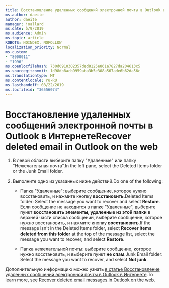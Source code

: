 ```yaml
---
title: Восстановление удаленных сообщений электронной почты в Outlook в Интернете
ms.author: daeite
author: daeite
manager: joallard
ms.date: 5/9/2019
ms.audience: Admin
ms.topic: article
ROBOTS: NOINDEX, NOFOLLOW
localization_priority: Normal
ms.custom:
- "8000011"
- "1996"
ms.openlocfilehash: 730d0910302357ded8125e861a7827da204613c5
ms.sourcegitcommit: 1d98db8acb9959aba3b5e308a567ade6b62da56c
ms.translationtype: MT
ms.contentlocale: ru-RU
ms.lasthandoff: 08/22/2019
ms.locfileid: "36556074"
---
```

# <a name="recover-deleted-email-in-outlook-on-the-web"></a><span data-ttu-id="63fbc-102">Восстановление удаленных сообщений электронной почты в Outlook в Интернете</span><span class="sxs-lookup"><span data-stu-id="63fbc-102">Recover deleted email in Outlook on the web</span></span>

1. <span data-ttu-id="63fbc-103">В левой области выберите папку "Удаленные" или папку "Нежелательная почта".</span><span class="sxs-lookup"><span data-stu-id="63fbc-103">In the left pane, select the Deleted Items folder or the Junk Email folder.</span></span>

2. <span data-ttu-id="63fbc-104">Выполните одно из указанных ниже действий.</span><span class="sxs-lookup"><span data-stu-id="63fbc-104">Do one of the following:</span></span>

    - <span data-ttu-id="63fbc-105">Папка "Удаленные": выберите сообщение, которое нужно восстановить, и нажмите кнопку **восстановить**.</span><span class="sxs-lookup"><span data-stu-id="63fbc-105">Deleted Items folder: Select the message you want to recover and select **Restore**.</span></span> <span data-ttu-id="63fbc-106">Если сообщение не находится в папке "Удаленные", выберите пункт **восстановить элементы, удаленные из этой папки** в верхней части списка сообщений, выберите сообщение, которое нужно восстановить, и нажмите кнопку **восстановить**.</span><span class="sxs-lookup"><span data-stu-id="63fbc-106">If the message isn't in the Deleted Items folder, select **Recover items deleted from this folder** at the top of the message list, select the message you want to recover, and select **Restore**.</span></span>

    - <span data-ttu-id="63fbc-107">Папка нежелательной почты: выберите сообщение, которое нужно восстановить, и выберите пункт **не спам**.</span><span class="sxs-lookup"><span data-stu-id="63fbc-107">Junk Email folder: Select the message you want to recover, and select **Not junk**.</span></span>

<span data-ttu-id="63fbc-108">Дополнительную информацию можно узнать [в статье Восстановление удаленных сообщений электронной почты в Outlook в Интернете](https://support.office.com/article/a8ca78ac-4721-4066-95dd-571842e9fb11).</span><span class="sxs-lookup"><span data-stu-id="63fbc-108">To learn more, see [Recover deleted email messages in Outlook on the web](https://support.office.com/article/a8ca78ac-4721-4066-95dd-571842e9fb11).</span></span>